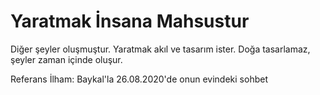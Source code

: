 # Yaratmak İnsana Mahsustur

Diğer şeyler oluşmuştur.
Yaratmak akıl ve tasarım ister.
Doğa tasarlamaz, şeyler zaman içinde oluşur.

Referans İlham: Baykal'la 26.08.2020'de onun evindeki sohbet
